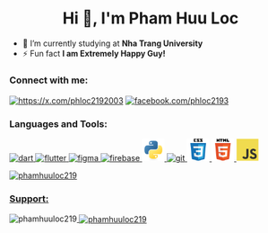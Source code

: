 <h1 align="center">Hi 👋, I'm Pham Huu Loc</h1>
<ul>
  <li>🔭 I’m currently studying at <b>Nha Trang University</b></li>
  <li>⚡ Fun fact <b>I am Extremely Happy Guy!</b></li>
</ul>
<h3 align="left">Connect with me:</h3>
<p align="left">
<a href="https://x.com/phloc2192003" target="blank"><img align="center" src="https://raw.githubusercontent.com/rahuldkjain/github-profile-readme-generator/master/src/images/icons/Social/twitter.svg" alt="https://x.com/phloc2192003" height="30" width="40" /></a>
<a href="https://facebook.com/phloc2193" target="blank"><img align="center" src="https://raw.githubusercontent.com/rahuldkjain/github-profile-readme-generator/master/src/images/icons/Social/facebook.svg" alt="facebook.com/phloc2193" height="30" width="40" /></a>
</p>
<h3 align="left">Languages and Tools:</h3>
<p align="left"><a href="https://dart.dev" target="_blank" rel="noreferrer"> <img src="https://www.vectorlogo.zone/logos/dartlang/dartlang-icon.svg" alt="dart" width="40" height="40"/> </a> <a href="https://flutter.dev" target="_blank" rel="noreferrer"> <img src="https://www.vectorlogo.zone/logos/flutterio/flutterio-icon.svg" alt="flutter" width="40" height="40"/> </a> <a href="https://www.figma.com/" target="_blank" rel="noreferrer"> <img src="https://www.vectorlogo.zone/logos/figma/figma-icon.svg" alt="figma" width="40" height="40"/> </a> <a href="https://firebase.google.com/" target="_blank" rel="noreferrer"> <img src="https://www.vectorlogo.zone/logos/firebase/firebase-icon.svg" alt="firebase" width="40" height="40"/> </a>  <a href="https://www.python.org" target="_blank" rel="noreferrer"> <img src="https://raw.githubusercontent.com/devicons/devicon/master/icons/python/python-original.svg" alt="python" width="40" height="40"/> </a> <a href="https://git-scm.com/" target="_blank" rel="noreferrer"> <img src="https://www.vectorlogo.zone/logos/git-scm/git-scm-icon.svg" alt="git" width="40" height="40"/> </a>  <a href="https://www.w3schools.com/css/" target="_blank" rel="noreferrer"> <img src="https://raw.githubusercontent.com/devicons/devicon/master/icons/css3/css3-original-wordmark.svg" alt="css3" width="40" height="40"/> </a>  <a href="https://www.w3.org/html/" target="_blank" rel="noreferrer"> <img src="https://raw.githubusercontent.com/devicons/devicon/master/icons/html5/html5-original-wordmark.svg" alt="html5" width="40" height="40"/> </a>  </a> <a href="https://developer.mozilla.org/en-US/docs/Web/JavaScript" target="_blank" rel="noreferrer"> <img src="https://raw.githubusercontent.com/devicons/devicon/master/icons/javascript/javascript-original.svg" alt="javascript" width="40" height="40"/> </p>
<p align="left"> <img src="https://komarev.com/ghpvc/?username=phamhuuloc219&label=Profile%20views&color=0e75b6&style=flat" alt="phamhuuloc219" /> </p>
<h3 align="left">Support:</h3>
<p><img align="left" src="https://github-readme-stats.vercel.app/api/top-langs?username=phamhuuloc219&show_icons=true&locale=en&layout=compact" alt="phamhuuloc219" /></p>

<p>&nbsp;<img align="center" src="https://github-readme-stats.vercel.app/api?username=phamhuuloc219&show_icons=true&locale=en" alt="phamhuuloc219" /></p>
